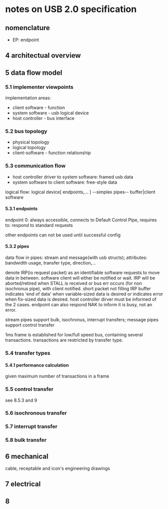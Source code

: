 # notes on USB 2.0 specification
## nomenclature
- EP: endpoint
## 4 architectual overview

## 5 data flow model

### 5.1 implementer viewpoints
implementation areas:
 - client software - function
 - system software - usb logical device
 - host controller - bus interface

### 5.2 bus topology
- physical topology
- logical topology
- client-software - function relationship
### 5.3 communication flow
- host controller driver to system software: framed usb data
- system software to client software: free-style data

logical flow: logical device[ endpoints,... ] --simplex pipes-- buffer|client software

#### 5.3.1 endpoints

endpoint 0: always accessible, connects to Default Control Pipe, requires to: respond to standard requests

other endpoints can not be used until successful config

#### 5.3.2 pipes

data flow in pipes: stream and message(with usb structs); attributes: bandwidth usage, transfer type, direction,...

denote IRP(io request packet) as an identifiable software requests to move data in between. software client will either be notified or wait. IRP will be aborted/retired when STALL is received or bus err occurs (for non isochronus pipe), with client notified. short packet not filling IRP buffer indicates 'end of data' when variable-sized data is desired or indicates error when fix-sized data is desired. host controller dirver must be informed of the 2 cases. endpoint can also respond NAK to inform it is busy, not an error.

stream pipes support bulk, isochronus, interrupt transfers; message pipes support control transfer

1ms frame is established for low/full speed bus, containing several transactions. transactions are restricted by transfer type.

### 5.4 transfer types

#### 5.4.1 performance calculation

given maximum number of transactions in a frame

### 5.5 control transfer
see 8.5.3 and 9
### 5.6 isochronous transfer
### 5.7 interrupt transfer
### 5.8 bulk transfer

## 6 mechanical
cable, receptable and icon's engineering drawings

## 7 electrical

## 8 

